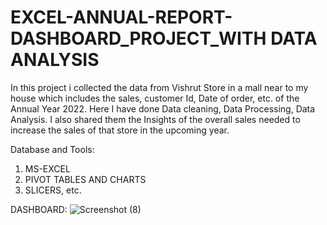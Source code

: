 # EXCEL-ANNUAL-REPORT-DASHBOARD_PROJECT_WITH DATA ANALYSIS

In this project i collected the data from Vishrut Store in a mall near to my house which includes the sales, customer Id, Date of order, etc. of the Annual Year 2022.
Here I have done Data cleaning, Data Processing, Data Analysis.
I also shared them the Insights of the overall sales needed to increase the sales of that store in the upcoming year.

Database and Tools:
1. MS-EXCEL
2. PIVOT TABLES AND CHARTS
3. SLICERS, etc.

DASHBOARD:
![Screenshot (8)](https://github.com/Jaswant20110028/EXCEL-ANNUAL-REPORT-DASHBOARD_PROJECT/assets/142691885/cbea1e39-5f4e-47cb-8b9e-4fd2929acda9)
